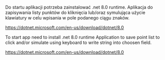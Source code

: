 Do startu aplikacji potrzeba zainstalować .net 8.0 runtime.
Aplikacja do zapisywania listy punktów do kliknięcia lub/oraz symulująca użycie klawiatury w celu wpisania w pole podanego ciągu znaków. 

https://dotnet.microsoft.com/en-us/download/dotnet/8.0

To start app need to install .net 8.0 runtime
Application to save point list to click and/or simulate using keyboard to write string into choosen field.

https://dotnet.microsoft.com/en-us/download/dotnet/8.0
